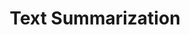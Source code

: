 ---
title: "Text Summarization"

categories: ['']

tags: ['Text', 'Summarization']

arwords: 'تلخيص النصوص'

arexps: []

enwords: ['Text Summarization']

enexps: []

arlexicons: 'ل'

enlexicons: 'T'

authors: ['Ruqayya Roshdy']

translators: ['']

citations: 'تطبيقات الذكاء الاصطناعي في خدمة اللغة العربية'

sources: 'مركز الملك عبدالله بن عبدالعزيز الدولي لخدمة اللغة العربية'

word: "true"

slug: ""
---